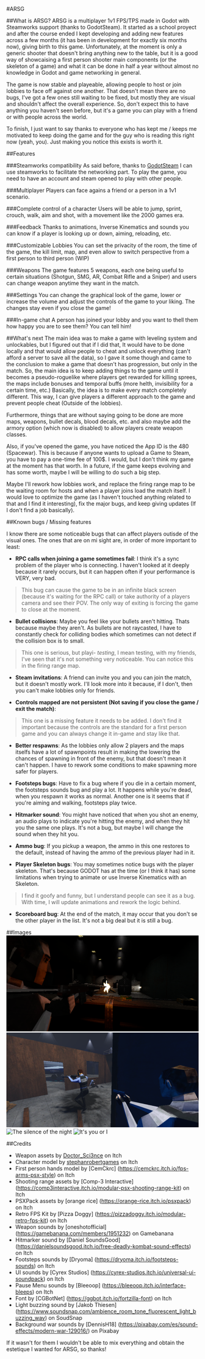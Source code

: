 #ARSG

##What is ARSG?
ARSG is a multiplayer 1v1 FPS/TPS made in Godot with Steamworks support (thanks to GodotSteam). It started as a school proyect and after the 
course ended I kept developing and adding new features across a few months (it has been in development for exactly six months now), giving birth to this game. Unfortunately, at the moment 
is only a generic shooter that doesn't bring anything new to the table, but it is a good way of showcaising a first person shooter 
main components (or the skeleton of a game) and what it can be done in half a year without almost no knowledge in Godot and game networking in general. 

The game is now stable and playeable, allowing people to host or join lobbies to face off against one another. That doesn't mean there are no bugs, 
I've got a few ones still waiting to be fixed, but mostly they are visual and shouldn't affect the overall experience. So, don't expect this to have 
anything you haven't seen before, but it's a game you can play with a friend or with people across the world.

To finish, I just want to say thanks to everyone who has kept me / keeps me motivated to keep doing the game and for the guy who is reading this right now (yeah, you). Just making you notice this exists is worth it.

##Features

###Steamworks compatibility
As said before, thanks to [GodotSteam](https://godotsteam.com/) I can use steamworks to facilitate the networking part. To play the game, you need to have an account and steam opened to play with other people. 

###Multiplayer
Players can face agains a friend or a person in a 1v1 scenario.

###Complete control of a character
Users will be able to jump, sprint, crouch, walk, aim and shot, with a movement like the 2000 games era.

###Feedback
Thanks to animations, Inverse Kinematics and sounds you can know if a player is looking up or down, aiming, reloading, etc.

###Customizable Lobbies
You can set the privacity of the room, the time of the game, the kill limit, map, and even allow to switch perspective from a first person to third person (WIP)

###Weapons
The game features 5 weapons, each one being useful to certain situations (Shotgun, SMG, AR, Combat Rifle and a Sniper) and users can change weapon anytime they want in the match.

###Settings
You can change the graphical look of the game, lower or increase the volume and adjust the controls of the game to your liking. The changes stay even if you close the game!

###In-game chat
A person has joined your lobby and you want to thell them how happy you are to see them? You can tell him!


##What's next
The main idea was to make a game with leveling system and unlockables, but I figured out that if I did that, It would have to be done locally and that would allow people to
cheat and unlock everything (can't afford a server to save all the data), so I gave it some though and came to the conclusion to make a game that doesn't has progression, but only in the match.
So, the main idea is to keep adding things to the game until it becomes a pseudo-roguelike where players get rewarded for killing sprees, the maps include bonuses and temporal buffs 
(more helth, invisibility for a certain time, etc.)
Basically, the idea is to make every match completely different. This way, I can give players a different approach to the game and prevent people cheat (Outside of the lobbies).

Furthermore, things that are without saying going to be done are more maps, weapons, bullet decals, blood decals, etc. and also maybe add the armory option (which now is disabled) to allow players create weapon classes.

Also, if you've opened the game, you have noticed the App ID is the 480 (Spacewar). This is because if anyone wants to upload a Game to Steam, you have to pay a one-time fee of 100$. I would, but I don't think my game at the moment has that worth.
In a future, if the game keeps evolving and has some worth, maybe I will be willing to do such a big step.

Maybe I'll rework how lobbies work, and replace the firing range map to be the waiting room for hosts and when a player joins load the match itself. 
I would love to optimize the game (as I haven't touched anything related to that and I find it interesting), fix the major bugs, and keep giving updates (If I don't find a job basically).

##Known bugs / Missing features

I know there are some noticeable bugs that can affect players outisde of the visual ones. The ones that are on mi sight are, in order of more important to least:

- **RPC calls when joining a game sometimes fail**: I think it's a sync problem of the player who is connecting. I haven't looked at it deeply because it rarely occurs, but it can happen often if your performance is VERY, very bad.
> This bug can cause the game to be in an infinite black screen (because it's waiting for the RPC call) or take authority of a players camera and see their POV. The only way of exiting is forcing the game to close at the moment.

- **Bullet collisions**: Maybe you feel like your bullets aren't hitting. Thats because maybe they aren't. As bullets are not raycasted, I have to constantly check for colliding bodies which sometimes can not detect if the collision box is to small. 
> This one is serious, but playi- *testing*, I mean testing, with my friends, I've seen that it's not something very noticeable. You can notice this in the firing range map.

- **Steam invitations**: A friend can invite you and you can join the match, but it doesn't mostly work. I'll look more into it because, if I don't, then you can't make lobbies only for friends.

- **Controls mapped are not persistent (Not saving if you close the game / exit the match)**: 
 > This one is a missing feature it needs to be added. I don't find it important because the controls are the standard for a first person game and you can always change it in-game and stay like that.

- **Better respawns**: As the lobbies only allow 2 players and the maps itselfs have a lot of spawnpoints result in making the lowering the chances of spawning in front of the enemy, but that doesn't mean it can't happen. I have to rework some 
conditions to make spawning more safer for players.

- **Footsteps bugs**: Have to fix a bug where if you die in a certain moment, the footsteps sounds bug and play a lot. It happens while you're dead, when you respawn it works as normal. Another one is it seems that if you're aiming and walking, footsteps play twice.

- **Hitmarker sound**: You might have noticed that when you shot an enemy, an audio plays to indicate you're hitting the enemy, and when they hit you the same one plays. It's not a bug, but maybe I will change the sound when they hit you.

- **Ammo bug**: If you pickup a weapon, the ammo in this one restores to the default, instead of having the ammo of the previous player had in it.

- **Player Skeleton bugs**: You may sometimes notice bugs with the player skeleton. That's because GODOT has at the time (or I think it has) some limitations when trying to animate or use Inverse Kinematics with an Skeleton.
> I find it goofy and funny, but I understand people can see it as a bug. With time, I will update animations and rework the logic behind.

- **Scoreboard bug**: At the end of the match, it may occur that you don't se the other player in the list. It's not a big deal but it is still a bug.

##Images
![Soldier in firing Range](/Images/ARSG_Photo1.png)
![Ambush](/Images/ARSG_Photo2.png)
![The silence of the night](/Images/ARSG_Photo3.png)
![It's you or I](/Images/ARSG_Photo4.png)

##Credits

 - Weapon assets by [Doctor_Sci3nce](https://doctor-sci3nce.itch.io/) on Itch
 - Character model by [stephanrobertgames](https://stephrobertgames.itch.io/german-police-officer-set) on Itch
 - First person hands model by [CemCkrc] (https://cemckrc.itch.io/fps-arms-psx-style) on Itch
 - Shooting range assets by [Comp-3 Interactive] (https://comp3interactive.itch.io/modular-psx-shooting-range-kit) on Itch
 - PSXPack assets by [orange rice] (https://orange-rice.itch.io/psxpack) on Itch
 - Retro FPS Kit by [Pizza Doggy] (https://pizzadoggy.itch.io/modular-retro-fps-kit) on Itch
 - Weapon sounds by [oneshotofficial] (https://gamebanana.com/members/1951232) on Gamebanana
 - Hitmarker sound by [Daniel SoundsGood] (https://danielsoundsgood.itch.io/free-deadly-kombat-sound-effects) on Itch
 - Footsteps sounds by [Dryoma] (https://dryoma.itch.io/footsteps-sounds) on Itch
 - UI sounds by [Cyrex Studios] (https://cyrex-studios.itch.io/universal-ui-soundpack) on Itch
 - Pause Menu sounds by [Bleeoop] (https://bleeoop.itch.io/interface-bleeps) on Itch
 - Font by [CGBotNet] (https://ggbot.itch.io/fortzilla-font) on Itch
 - Light buzzing sound by [Jakob Thiesen] (https://www.soundsnap.com/ambience_room_tone_fluorescent_light_buzzing_wav) on SoudSnap
 - Background war sounds by [DennisH18] (https://pixabay.com/es/sound-effects/modern-war-129016/) on Pixabay
 
 If it wasn't for them I wouldn't be able to mix everything and obtain the estetique I wanted for ARSG, so thanks!
